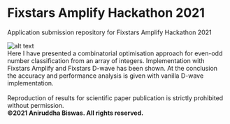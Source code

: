 # Fixstars Amplify Hackathon 2021
Application submission repository for Fixstars Amplify Hackathon 2021

![alt text](https://code4coding.com/wp-content/uploads/2019/03/evenoddarray.jpg) <br>
Here I have presented a combinatorial optimisation approach for even-odd number classification from an array of integers. Implementation with Fixstars Amplify and Fixstars D-wave has been shown. At the conclusion the accuracy and performance analysis is given with vanilla D-wave implementation. <br>
<br>
Reproduction of results for scientific paper publication is strictly prohibited without permission. <br>
**©2021 Aniruddha Biswas. All rights reserved.**
